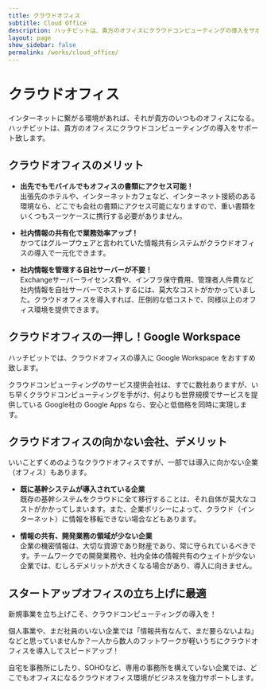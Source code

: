 ```yaml
---
title: クラウドオフィス
subtitle: Cloud Office
description: ハッチビットは、貴方のオフィスにクラウドコンピューティングの導入をサポート致します
layout: page
show_sidebar: false
permalink: /works/cloud_office/
---
```


# クラウドオフィス

インターネットに繋がる環境があれば、それが貴方のいつものオフィスになる。
ハッチビットは、貴方のオフィスにクラウドコンピューティングの導入をサポート致します。

## クラウドオフィスのメリット

- **出先でもモバイルでもオフィスの書類にアクセス可能！**<br>
出張先のホテルや、インターネットカフェなど、インターネット接続のある環境なら、どこでも会社の書類にアクセス可能になりますので、重い書類をいくつもスーツケースに携行する必要がありません。


- **社内情報の共有化で業務効率アップ！**<br>
かつてはグループウェアと言われていた情報共有システムがクラウドオフィスの導入で一元化できます。


- **社内情報を管理する自社サーバーが不要！**<br>
Exchangeサーバーライセンス費や、インフラ保守費用、管理者人件費など社内情報を自社サーバーでホストするには、莫大なコストがかかっていました。クラウドオフィスを導入すれば、圧倒的な低コストで、同様以上のオフィス環境を提供できます。


## クラウドオフィスの一押し！Google Workspace

ハッチビットでは、クラウドオフィスの導入に Google Workspace をおすすめ致します。

クラウドコンピューティングのサービス提供会社は、すでに数社ありますが、いち早くクラウドコンピューティングを手がけ、何よりも世界規模でサービスを提供している Google社の Google Apps なら、安心と低価格を同時に実現します。

## クラウドオフィスの向かない会社、デメリット

いいことずくめのようなクラウドオフィスですが、一部では導入に向かない企業（オフィス）もあります。

- **既に基幹システムが導入されている企業**<br>
既存の基幹システムをクラウドに全て移行することは、それ自体が莫大なコストがかかってしまいます。また、企業ポリシーによって、クラウド（インターネット）に情報を移転できない場合などもあります。


- **情報の共有、開発業務の領域が少ない企業**<br>
企業の機密情報は、大切な資源であり財産であり、常に守られているべきです。チームワークでの開発業務や、社内全体の情報共有のウェイトが少ない企業では、むしろデメリットが大きくなる場合があり、導入に向きません。

## スタートアップオフィスの立ち上げに最適

新規事業を立ち上げこそ、クラウドコンピューティングの導入を！

個人事業や、まだ社員のいない企業では「情報共有なんて、まだ要らないよね」などと思っていませんか？一人から数人のフットワークが軽いうちにクラウドオフィスを導入してスピードアップ！

自宅を事務所にしたり、SOHOなど、専用の事務所を構えていない企業では、どこでもオフィスになるクラウドオフィス環境がビジネスを強力サポートします。